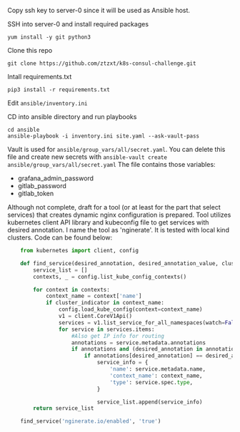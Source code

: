 Copy ssh key to server-0 since it will be used as Ansible host.

SSH into server-0 and install required packages

    yum install -y git python3

Clone this repo

    git clone https://github.com/ztzxt/k8s-consul-challenge.git


Intall requirements.txt

    pip3 install -r requirements.txt

Edit ```ansible/inventory.ini```

CD into ansible directory and run playbooks 
    
    cd ansible
    ansible-playbook -i inventory.ini site.yaml --ask-vault-pass


Vault is used for ```ansible/group_vars/all/secret.yaml```. You can delete this file and create new secrets with ```ansible-vault create ansible/group_vars/all/secret.yaml``` The file contains those variables:

- grafana_admin_password
- gitlab_password
- gitlab_token

Although not complete, draft for a tool (or at least for the part that select services) that creates dynamic nginx configuration is prepared. Tool utilizes kubernetes client API library and kubeconfig file to get services with desired annotation. I name the tool as 'nginerate'. It is tested with local kind clusters. Code can be found below:

``` Python
    from kubernetes import client, config

    def find_service(desired_annotation, desired_annotation_value, cluster_indicator='kind-cluster'):
        service_list = []
        contexts, _ = config.list_kube_config_contexts()

        for context in contexts:
            context_name = context['name']
            if cluster_indicator in context_name:
                config.load_kube_config(context=context_name)
                v1 = client.CoreV1Api()
                services = v1.list_service_for_all_namespaces(watch=False)
                for service in services.items:
                    #Also get IP info for routing
                    annotations = service.metadata.annotations
                    if annotations and (desired_annotation in annotations):
                        if annotations[desired_annotation] == desired_annotation_value:
                            service_info = {
                                'name': service.metadata.name,
                                'context_name': context_name,
                                'type': service.spec.type,
                            }

                            service_list.append(service_info)
        return service_list

    find_service('nginerate.io/enabled', 'true')
```
